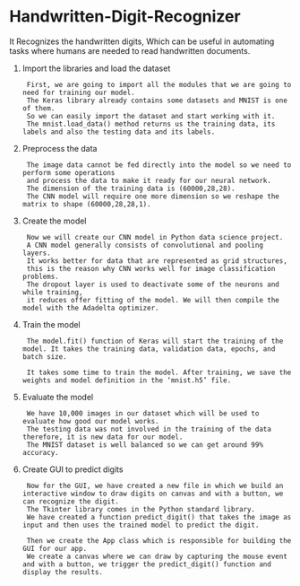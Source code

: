 # Handwritten-Digit-Recognizer
It Recognizes the handwritten digits, Which can be useful in automating tasks where humans are needed to read handwritten documents.

1. Import the libraries and load the dataset

        First, we are going to import all the modules that we are going to need for training our model. 
        The Keras library already contains some datasets and MNIST is one of them. 
        So we can easily import the dataset and start working with it. 
        The mnist.load_data() method returns us the training data, its labels and also the testing data and its labels.
        

2. Preprocess the data

        The image data cannot be fed directly into the model so we need to perform some operations 
        and process the data to make it ready for our neural network. 
        The dimension of the training data is (60000,28,28). 
        The CNN model will require one more dimension so we reshape the matrix to shape (60000,28,28,1).
        
       
3. Create the model

        Now we will create our CNN model in Python data science project. 
        A CNN model generally consists of convolutional and pooling layers. 
        It works better for data that are represented as grid structures, 
        this is the reason why CNN works well for image classification problems. 
        The dropout layer is used to deactivate some of the neurons and while training, 
        it reduces offer fitting of the model. We will then compile the model with the Adadelta optimizer.
      
      
4. Train the model

        The model.fit() function of Keras will start the training of the model. It takes the training data, validation data, epochs, and batch size.

        It takes some time to train the model. After training, we save the weights and model definition in the ‘mnist.h5’ file.
        

5. Evaluate the model

        We have 10,000 images in our dataset which will be used to evaluate how good our model works. 
        The testing data was not involved in the training of the data therefore, it is new data for our model. 
        The MNIST dataset is well balanced so we can get around 99% accuracy.
        
        
6. Create GUI to predict digits

        Now for the GUI, we have created a new file in which we build an interactive window to draw digits on canvas and with a button, we can recognize the digit. 
        The Tkinter library comes in the Python standard library. 
        We have created a function predict_digit() that takes the image as input and then uses the trained model to predict the digit.

        Then we create the App class which is responsible for building the GUI for our app.     
        We create a canvas where we can draw by capturing the mouse event and with a button, we trigger the predict_digit() function and display the results.
